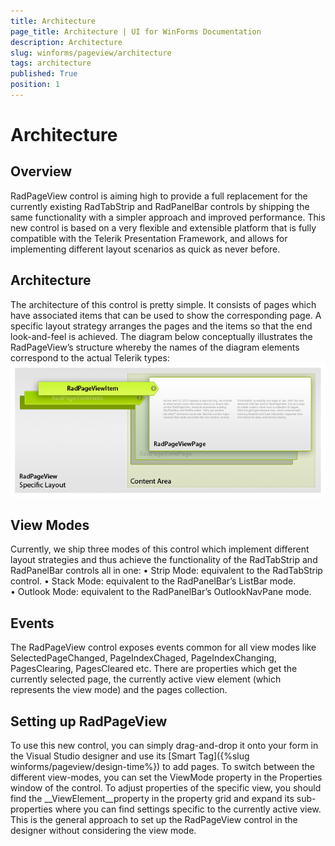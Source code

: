 ```yaml
---
title: Architecture
page_title: Architecture | UI for WinForms Documentation
description: Architecture
slug: winforms/pageview/architecture
tags: architecture
published: True
position: 1
---
```


# Architecture



## Overview

RadPageView control is aiming high to provide a full replacement for the currently existing RadTabStrip and RadPanelBar controls by
        shipping the same functionality with a simpler approach and improved performance. This new control is based on a very flexible and
        extensible platform that is fully compatible with the Telerik Presentation Framework, and allows for implementing different layout
        scenarios as quick as never before.

## Architecture

The architecture of this control is pretty simple. It consists of pages which have associated items that can be used to show
        the corresponding page. A specific layout strategy arranges the pages and the items so that the end look-and-feel is achieved.
        The diagram below conceptually illustrates the RadPageView’s structure whereby the names of the diagram elements correspond to the actual Telerik types:
      ![](images/pageview-architecture001.png)

## View Modes

Currently, we ship three modes of this control which implement different layout strategies and thus achieve the functionality of the RadTabStrip and RadPanelBar controls all in one:
		• Strip Mode: equivalent to the RadTabStrip control.
		• Stack Mode: equivalent to the RadPanelBar’s ListBar mode.
		• Outlook Mode: equivalent to the RadPanelBar’s OutlookNavPane mode.

## Events

The RadPageView control exposes events common for all view modes like SelectedPageChanged, PageIndexChaged, PageIndexChanging,
        PagesClearing, PagesCleared etc. There are properties which get the currently selected page, the currently active view element (which represents the view mode)
        and the pages collection.
		

## Setting up RadPageView

To use this new control, you can simply drag-and-drop it onto your form in the Visual Studio designer and use its [Smart Tag]({%slug winforms/pageview/design-time%}) to add pages. To switch between the different view-modes, you can set the ViewMode property in the Properties window of the control. To adjust properties of the specific view, you should find the __ViewElement__property in the property grid and expand its sub-properties where you can find settings specific to the currently active view. This is the general approach to set up the RadPageView control in the designer without considering the view mode.
